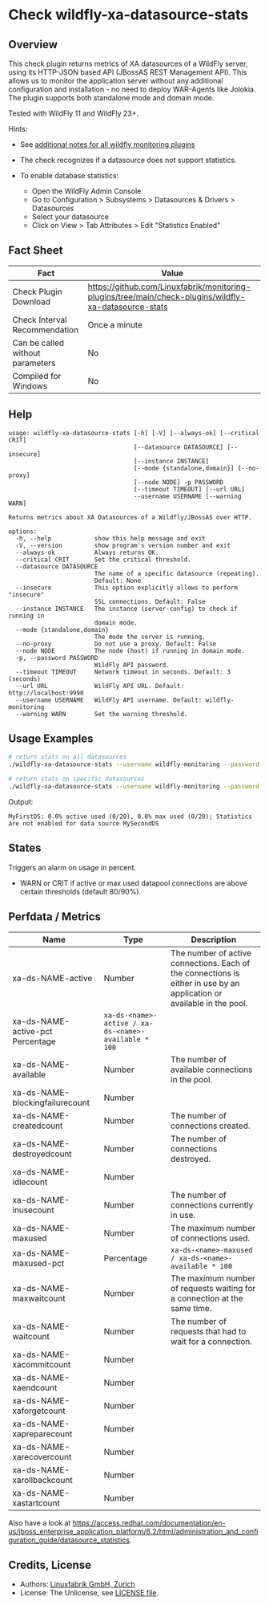 # Check wildfly-xa-datasource-stats

## Overview

This check plugin returns metrics of XA datasources of a WildFly server, using its HTTP-JSON based API (JBossAS REST Management API). This allows us to monitor the application server without any additional configuration and installation - no need to deploy WAR-Agents like Jolokia. The plugin supports both standalone mode and domain mode.

Tested with WildFly 11 and WildFly 23+.

Hints:

* See [additional notes for all wildfly monitoring plugins](https://github.com/Linuxfabrik/monitoring-plugins/blob/main/PLUGINS-WILDFLY.rst)

* The check recognizes if a datasource does not support statistics.

* To enable database statistics:

    * Open the WildFly Admin Console
    * Go to Configuration \> Subsystems \> Datasources & Drivers \> Datasources
    * Select your datasource
    * Click on View \> Tab Attributes \> Edit "Statistics Enabled"


## Fact Sheet

| Fact | Value |
|----|----|
| Check Plugin Download                 | <https://github.com/Linuxfabrik/monitoring-plugins/tree/main/check-plugins/wildfly-xa-datasource-stats> |
| Check Interval Recommendation         | Once a minute |
| Can be called without parameters      | No |
| Compiled for Windows                  | No |


## Help

```text
usage: wildfly-xa-datasource-stats [-h] [-V] [--always-ok] [--critical CRIT]
                                   [--datasource DATASOURCE] [--insecure]
                                   [--instance INSTANCE]
                                   [--mode {standalone,domain}] [--no-proxy]
                                   [--node NODE] -p PASSWORD
                                   [--timeout TIMEOUT] [--url URL]
                                   --username USERNAME [--warning WARN]

Returns metrics about XA Datasources of a Wildfly/JBossAS over HTTP.

options:
  -h, --help            show this help message and exit
  -V, --version         show program's version number and exit
  --always-ok           Always returns OK.
  --critical CRIT       Set the critical threshold.
  --datasource DATASOURCE
                        The name of a specific datasource (repeating).
                        Default: None
  --insecure            This option explicitly allows to perform "insecure"
                        SSL connections. Default: False
  --instance INSTANCE   The instance (server-config) to check if running in
                        domain mode.
  --mode {standalone,domain}
                        The mode the server is running.
  --no-proxy            Do not use a proxy. Default: False
  --node NODE           The node (host) if running in domain mode.
  -p, --password PASSWORD
                        WildFly API password.
  --timeout TIMEOUT     Network timeout in seconds. Default: 3 (seconds)
  --url URL             WildFly API URL. Default: http://localhost:9990
  --username USERNAME   WildFly API username. Default: wildfly-monitoring
  --warning WARN        Set the warning threshold.
```


## Usage Examples

```bash
# return stats on all datasources
./wildfly-xa-datasource-stats --username wildfly-monitoring --password password --url http://wildfly:9990 --warning 80 --critical 90

# return stats on specific datasources
./wildfly-xa-datasource-stats --username wildfly-monitoring --password password --url http://wildfly:9990 --warning 80 --critical 90 --datasource MyFirstDS --datasource MySecondDS
```

Output:

```text
MyFirstDS: 0.0% active used (0/20), 0.0% max used (0/20); Statistics are not enabled for data source MySecondDS
```


## States

Triggers an alarm on usage in percent.

* WARN or CRIT if active or max used datapool connections are above certain thresholds (default 80/90%).


## Perfdata / Metrics

| Name | Type | Description |
|----|----|----|
| xa-ds-NAME-active | Number | The number of active connections. Each of the connections is either in use by an application or available in the pool. |
| xa-ds-NAME-active-pct Percentage | `xa-ds-<name>-active / xa-ds-<name>-available * 100` |  |
| xa-ds-NAME-available | Number | The number of available connections in the pool. |
| xa-ds-NAME-blockingfailurecount | Number |  |
| xa-ds-NAME-createdcount | Number | The number of connections created. |
| xa-ds-NAME-destroyedcount | Number | The number of connections destroyed. |
| xa-ds-NAME-idlecount | Number |  |
| xa-ds-NAME-inusecount | Number | The number of connections currently in use. |
| xa-ds-NAME-maxused | Number | The maximum number of connections used. |
| xa-ds-NAME-maxused-pct | Percentage | `xa-ds-<name>-maxused / xa-ds-<name>-available * 100` |
| xa-ds-NAME-maxwaitcount | Number | The maximum number of requests waiting for a connection at the same time. |
| xa-ds-NAME-waitcount | Number | The number of requests that had to wait for a connection. |
| xa-ds-NAME-xacommitcount | Number |  |
| xa-ds-NAME-xaendcount | Number |  |
| xa-ds-NAME-xaforgetcount | Number |  |
| xa-ds-NAME-xapreparecount | Number |  |
| xa-ds-NAME-xarecovercount | Number |  |
| xa-ds-NAME-xarollbackcount | Number |  |
| xa-ds-NAME-xastartcount | Number |  |

Also have a look at <https://access.redhat.com/documentation/en-us/jboss_enterprise_application_platform/6.2/html/administration_and_configuration_guide/datasource_statistics>.


## Credits, License

* Authors: [Linuxfabrik GmbH, Zurich](https://www.linuxfabrik.ch)
* License: The Unlicense, see [LICENSE file](https://unlicense.org/).
